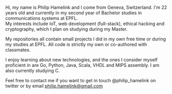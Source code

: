 Hi, my name is Philip Hamelink and I come from Geneva, Switzerland. I'm 22 years old and currently in my second year of Bachelor studies in communications systems at EPFL.  
My interests include IoT, web development (full-stack), ethical hacking and cryptography, which I plan on studying during my Master.

My repositories all contain small projects I did in my own free time or during my studies at EPFL. All code is strictly my own or co-authored with classmates.

I enjoy learning about new technologies, and the ones I consider myself proficient in are Go, Python, Java, Scala, VHDL and MIPS assembly. I am also currently studying C.

Feel free to contact me if you want to get in touch @philip_hamelink on twitter or by email philip.hamelink@gmail.com

<!---
phamelink/phamelink is a ✨ special ✨ repository because its `README.md` (this file) appears on your GitHub profile.
You can click the Preview link to take a look at your changes.
--->
